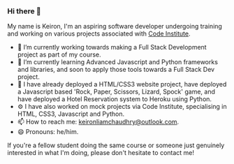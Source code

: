 ### Hi there 👋

My name is Keiron, I'm an aspiring software developer undergoing training and working on various projects associated with [Code Institute](https://codeinstitute.net/global/full-stack-software-development-diploma/?utm_term=code%20institute&utm_campaign=CI+-+ROW+-+Search+-+Brand&utm_source=adwords&utm_medium=ppc&hsa_acc=8983321581&hsa_cam=15207113220&hsa_grp=130324141420&hsa_ad=581817633110&hsa_src=g&hsa_tgt=aud-1599270334980:kwd-319867646331&hsa_kw=code%20institute&hsa_mt=e&hsa_net=adwords&hsa_ver=3&gclid=Cj0KCQjwntCVBhDdARIsAMEwAClRxvOaIaheWD_q2ubAxYcz2ezjLF9kyk-3x97xrHum1Cjce368AtMaAmTyEALw_wcB).

- 🔭 I’m currently working towards making a Full Stack Development project as part of my course.
- 🌱 I’m currently learning Advanced Javascript and Python frameworks and libraries, and soon to apply those tools towards a Full Stack Dev project.
- 💾 I have already deployed a HTML/CSS3 website project, have deployed a Javascript based 'Rock, Paper, Scissors, Lizard, Spock' game, and have deployed a Hotel Reservation system to Heroku using Python.
- ⚙️ I have also worked on mock projects via Code Institute, specialising in HTML, CSS3, Javascript and Python.
- 📫 How to reach me: keironliamchaudhry@outlook.com.
- 😄 Pronouns: he/him.

If you're a fellow student doing the same course or someone just genuinely interested in what I'm doing, please don't hesitate to contact me!
